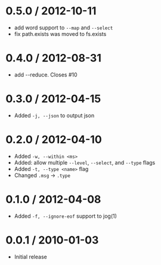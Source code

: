 
0.5.0 / 2012-10-11 
==================

  * add word support to `--map` and `--select`
  * fix path.exists was moved to fs.exists

0.4.0 / 2012-08-31 
==================

  * add --reduce. Closes #10

0.3.0 / 2012-04-15 
==================

  * Added `-j, --json` to output json

0.2.0 / 2012-04-10 
==================

  * Added `-w, --within <ms>`
  * Added: allow multiple `--level`, `--select`, and `--type` flags
  * Added `-t, --type <name>` flag
  * Changed `.msg` -> `.type`

0.1.0 / 2012-04-08 
==================

  * Added `-f, --ignore-eof` support to jog(1)

0.0.1 / 2010-01-03
==================

  * Initial release
